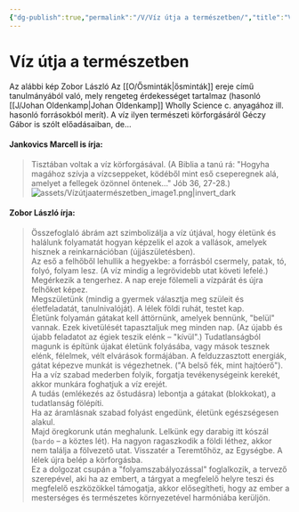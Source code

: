 ```yaml
---
{"dg-publish":true,"permalink":"/V/Víz útja a természetben/","title":"Víz útja a természetben","created":"2023-12-23T05:49","updated":"2024-10-26T00:49"}
---
```



# Víz útja a természetben

Az alábbi kép Zobor László Az [[O/Ősminták\|ősminták]] ereje című tanulmányából való, mely rengeteg érdekességet tartalmaz (hasonló [[J/Johan Oldenkamp\|Johan Oldenkamp]] Wholly Science c. anyagához ill. hasonló forrásokból merít). A víz ilyen természeti körforgásáról Géczy Gábor is szólt előadásaiban, de...

#### Jankovics Marcell is írja:  

> Tisztában voltak a víz körforgásával. (A Biblia a tanú rá: "Hogyha magához szívja a vízcseppeket, ködéből mint eső cseperegnek alá, amelyet a fellegek özönnel öntenek..." Jób 36, 27-28.)  
![assets/Vízútjaatermészetben_image1.png|invert_dark](/img/user/V/assets/V%C3%ADz%C3%BAtjaaterm%C3%A9szetben_image1.png)  

#### Zobor László írja:  

> Összefoglaló ábrám azt szimbolizálja a víz útjával, hogy életünk és halálunk folyamatát hogyan képzelik el azok a vallások, amelyek hisznek a reinkarnációban (újjászületésben).  
> Az eső a felhőből lehullik a hegyekbe: a forrásból csermely, patak, tó, folyó, folyam lesz. (A víz mindig a legrövidebb utat követi lefelé.) Megérkezik a tengerhez. A nap ereje fölemeli a vízpárát és újra felhőket képez.  
> Megszületünk (mindig a gyermek választja meg szüleit és életfeladatát, tanulnivalóját). A lélek földi ruhát, testet kap.  
> Életünk folyamán gátakat kell áttörnünk, amelyek bennünk, "belül" vannak. Ezek kivetülését tapasztaljuk meg minden nap. (Az újabb és újabb feladatot az égiek teszik elénk – "kívül".) Tudatlanságból magunk is építünk újakat életünk folyásába, vagy mások tesznek elénk, félelmek, vélt elvárások formájában. A felduzzasztott energiák, gátat képezve munkát is végezhetnek. ("A belső fék, mint hajtóerő"). Ha a víz szabad mederben folyik, forgatja tevékenységeink kerekét, akkor munkára foghatjuk a víz erejét.  
> A tudás (emlékezés az őstudásra) lebontja a gátakat (blokkokat), a tudatlanság fölépíti.  
> Ha az áramlásnak szabad folyást engedünk, életünk egészségesen alakul.  
> Majd öregkorunk után meghalunk. Lelkünk egy darabig itt kószál (`bardo` – a köztes lét). Ha nagyon ragaszkodik a földi léthez, akkor nem találja a fölvezető utat. Visszatér a Teremtőhöz, az Egységbe. A lélek újra belép a körforgásba.  
> Ez a dolgozat csupán a "folyamszabályozással" foglalkozik, a tervező szerepével, aki ha az embert, a tárgyat a megfelelő helyre teszi és megfelelő eszközökkel támogatja, akkor elősegítheti, hogy az ember a mesterséges és természetes környezetével harmóniába kerüljön.  